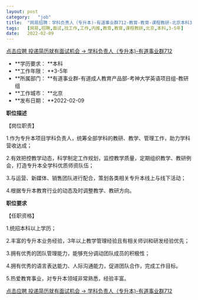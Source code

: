 ```yaml
---
layout:	post
category:	"job"
title:	"网易招聘：学科负责人（专升本)-有道事业群712-教育-教育-课程教研-北京本科3-5年"
tags:	[网易,招聘,面试,找工作,工作,内推,教育,教育,课程教研,北京,本科,3-5年]
date:	2022-02-09
---
```


[点击应聘 投递简历就有面试机会 ->  学科负责人（专升本)-有道事业群712](http://mobile.bole.netease.com/bole/boleDetail?id=37407&employeeId=346f03c3cda5f04c&key=all)



- **学历要求： **本科
- **工作年限： **3-5年
- **所属部门： **有道事业群-有道成人教育产品部-考神大学英语项目组-教研组
- **工作城市： **北京
- **发布日期： **2022-02-09



**职位描述**

【岗位职责】

1.作为专升本项目学科负责人，统筹全部学科的教研、教学、管理工作，助力学科营收达成；

2.有效把控教学动态，科学制定工作规划，监控教学质量，定期组织教学、教研例会，打造专升本全学科优质师资队伍；

3.与运营、新媒体、销售团队进行配合，策划各类相关专升本线上与线下活动；

4.根据专升本教育行业的动态及时调整教学、教研方向。



**职位要求**

【任职资格】

1.统招本科以上学历；

2.丰富的专升本业务经验，3年以上教学管理经验且有相关师训和研发经验优先；

3.拥有优秀的团队管理能力，能够充分调动团队成员的积极性；

4.拥有优秀的语言表达能力、人际沟通能力，促进团队合作，完成工作目标。

5.热爱教育事业，对专升本领域非常熟悉，经验丰富。



[点击应聘 投递简历就有面试机会 ->  学科负责人（专升本)-有道事业群712](http://mobile.bole.netease.com/bole/boleDetail?id=37407&employeeId=346f03c3cda5f04c&key=all)